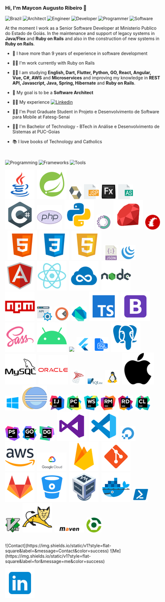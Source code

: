 ### Hi, I'm Maycon Augusto Ribeiro :wave:
![Brazil](https://img.shields.io/static/v1?style=flat-square&label=Brazil&message=BR&color=success)
![Architect](https://img.shields.io/static/v1?style=flat-square&label=&message=Architect&color=blue) 
![Engineer](https://img.shields.io/static/v1?style=flat-square&label=&message=Engineer&color=blue)
![Developer](https://img.shields.io/static/v1?style=flat-square&label=&message=Developer&color=blue) 
![Programmer](https://img.shields.io/static/v1?style=flat-square&label=and&message=Programmer&color=blue) 
![Software](https://img.shields.io/static/v1?style=flat-square&label=of&message=Software&color=blue)

 At the moment I work as a Senior Software Developer at Ministerio Publico do Estado de Goiás.
 In the maintenance and support of legacy systems in **Java/Flex** and **Ruby on Rails** and also in the construction 
 of new systems in **Ruby on Rails**.
   
   - :palm_tree: I have more than 9 years of experience in software development
   
   - :man_technologist: I'm work currently with Ruby on Rails
  
   - :student: I am studying **English, Dart, Flutter, Python, GO, React, Angular, Vue, C#, AWS** and **Microservices** and improving my knowledge in **REST API, Javascript, Java, Spring, Hibernate** and **Ruby on Rails**. 
 
   - :dart: My goal is to be a **Software Architect** 
   
   - :man_technologist: My experience [![Linkedin](https://img.shields.io/static/v1?style=social&logo=Linkedin&label=&message=Linkedin&color=blue)](https://www.linkedin.com/in/mayconribeiro/?locale=en_US)
  
   - :man_student: I'm Post Graduate Student in Projeto e Desenvolvimento de Software para Mobile at Fatesg-Senai
  
   - :man_student: I'm Bachelor of Technology - BTech in Análise e Desenvolvimento de Sistemas at PUC-Goias
  
   - :books: I love books of Technology and Catholics

<br>    

![Programming](https://img.shields.io/static/v1?style=flat-square&label=The&message=Programming-Languages&color=success)
![Frameworks](https://img.shields.io/static/v1?style=flat-square&label=&message=Frameworks&color=orange)
![Tools](https://img.shields.io/static/v1?style=flat-square&label=and&message=Tools&color=yellow)

<img src="https://raw.githubusercontent.com/mayaugusto7/mayaugusto7/main/assets/logo-java-coffee-cup.svg" />&nbsp;
<img src="https://raw.githubusercontent.com/mayaugusto7/mayaugusto7/main/assets/logotipo-da-primavera.svg" />&nbsp;
<img src="https://raw.githubusercontent.com/mayaugusto7/mayaugusto7/main/assets/hibernate.svg" width="40" />&nbsp;
<img src="https://raw.githubusercontent.com/mayaugusto7/mayaugusto7/main/assets/jsp.svg" width="48" />&nbsp;
<img src="https://raw.githubusercontent.com/mayaugusto7/mayaugusto7/main/assets/flex.png" width="48" />&nbsp;
<img src="https://raw.githubusercontent.com/mayaugusto7/mayaugusto7/main/assets/as.svg" width="48" />&nbsp;
<img src="https://raw.githubusercontent.com/mayaugusto7/mayaugusto7/main/assets/c-afiado-logotipo.svg" />&nbsp;
<img src="https://raw.githubusercontent.com/mayaugusto7/mayaugusto7/main/assets/logo-php.svg" />&nbsp;
<img src="https://raw.githubusercontent.com/mayaugusto7/mayaugusto7/main/assets/python.svg" />&nbsp;
<img src="https://raw.githubusercontent.com/mayaugusto7/mayaugusto7/main/assets/anaconda.svg" width="48" />&nbsp;
<img src="https://raw.githubusercontent.com/mayaugusto7/mayaugusto7/main/assets/linguagem-de-programação-ruby.svg" />&nbsp;
<img src="https://raw.githubusercontent.com/mayaugusto7/mayaugusto7/main/assets/rails.svg" width="48" />&nbsp;
<img src="https://raw.githubusercontent.com/mayaugusto7/mayaugusto7/main/assets/html-5.svg" />&nbsp;
<img src="https://raw.githubusercontent.com/mayaugusto7/mayaugusto7/main/assets/css3.svg" />&nbsp;
<img src="https://raw.githubusercontent.com/mayaugusto7/mayaugusto7/main/assets/javascript.svg" />&nbsp;
<img src="https://raw.githubusercontent.com/mayaugusto7/mayaugusto7/main/assets/json.svg" width="48" />&nbsp;
<img src="https://raw.githubusercontent.com/mayaugusto7/mayaugusto7/main/assets/jquery.svg" width="48"/>&nbsp;
<img src="https://raw.githubusercontent.com/mayaugusto7/mayaugusto7/main/assets/angularjs.svg" />&nbsp;
<img src="https://raw.githubusercontent.com/mayaugusto7/mayaugusto7/main/assets/nativo-de-reagir.svg" />&nbsp;
<img src="https://raw.githubusercontent.com/mayaugusto7/mayaugusto7/main/assets/jsfiddle.svg" />&nbsp;
<img src="https://raw.githubusercontent.com/mayaugusto7/mayaugusto7/main/assets/nodejs.svg" />&nbsp;
<img src="https://raw.githubusercontent.com/mayaugusto7/mayaugusto7/main/assets/npm.svg" />&nbsp;
<img src="https://raw.githubusercontent.com/mayaugusto7/mayaugusto7/main/assets/api.svg" width="48" />&nbsp;
<img src="https://raw.githubusercontent.com/mayaugusto7/mayaugusto7/main/assets/postman.svg" width="48" />&nbsp;
<img src="https://raw.githubusercontent.com/mayaugusto7/mayaugusto7/main/assets/dart.svg" width="48" />&nbsp;
<img src="https://raw.githubusercontent.com/mayaugusto7/mayaugusto7/main/assets/typescript.svg" />&nbsp;
<img src="https://raw.githubusercontent.com/mayaugusto7/mayaugusto7/main/assets/bootstrap.svg" />&nbsp;
<img src="https://raw.githubusercontent.com/mayaugusto7/mayaugusto7/main/assets/sass.svg" />&nbsp;
<img src="https://raw.githubusercontent.com/mayaugusto7/mayaugusto7/main/assets/android-os.svg" />&nbsp;
<img src="https://raw.githubusercontent.com/mayaugusto7/mayaugusto7/main/assets/iônico.svg" />&nbsp;
<img src="https://raw.githubusercontent.com/mayaugusto7/mayaugusto7/main/assets/flutter-48.png" />&nbsp;
<img src="https://raw.githubusercontent.com/mayaugusto7/mayaugusto7/main/assets/sql.svg" width="48" />&nbsp;
<img src="https://raw.githubusercontent.com/mayaugusto7/mayaugusto7/main/assets/postgreesql.svg" />&nbsp;
<img src="https://raw.githubusercontent.com/mayaugusto7/mayaugusto7/main/assets/logo-mysql.svg" />&nbsp;
<img src="https://raw.githubusercontent.com/mayaugusto7/mayaugusto7/main/assets/logo-a-oracle.svg" />&nbsp;
<img src="https://raw.githubusercontent.com/mayaugusto7/mayaugusto7/main/assets/microsoft-sql-server.svg" width="48" />&nbsp;
<img src="https://raw.githubusercontent.com/mayaugusto7/mayaugusto7/main/assets/sqlite.svg" width="48" />&nbsp;
<img src="https://raw.githubusercontent.com/mayaugusto7/mayaugusto7/main/assets/linux-48.png" width="48" />&nbsp;
<img src="https://raw.githubusercontent.com/mayaugusto7/mayaugusto7/main/assets/mac-os.svg" />&nbsp;
<img src="https://raw.githubusercontent.com/mayaugusto7/mayaugusto7/main/assets/windows-10.svg" width="48" />&nbsp;
<img src="https://raw.githubusercontent.com/mayaugusto7/mayaugusto7/main/assets/java-eclipse.svg" />&nbsp;
<img src="https://raw.githubusercontent.com/mayaugusto7/mayaugusto7/main/assets/icon-intellij-idea.svg" width="48" />&nbsp;
<img src="https://raw.githubusercontent.com/mayaugusto7/mayaugusto7/main/assets/icon-pycharm.svg" width="48" />&nbsp;
<img src="https://raw.githubusercontent.com/mayaugusto7/mayaugusto7/main/assets/icon-webstorm.svg" width="48" />&nbsp;
<img src="https://raw.githubusercontent.com/mayaugusto7/mayaugusto7/main/assets/icon-rubymine.svg" width="48" />&nbsp;
<img src="https://raw.githubusercontent.com/mayaugusto7/mayaugusto7/main/assets/icon-rider.svg" width="48" />&nbsp;
<img src="https://raw.githubusercontent.com/mayaugusto7/mayaugusto7/main/assets/icon-clion.svg" width="48" />&nbsp;
<img src="https://raw.githubusercontent.com/mayaugusto7/mayaugusto7/main/assets/icon-phpstorm.svg" width="48" />&nbsp;
<img src="https://raw.githubusercontent.com/mayaugusto7/mayaugusto7/main/assets/icon-goland.svg" width="48" />&nbsp;
<img src="https://raw.githubusercontent.com/mayaugusto7/mayaugusto7/main/assets/icon-datagrip.svg" width="48" />&nbsp;
<img src="https://raw.githubusercontent.com/mayaugusto7/mayaugusto7/main/assets/visual-studio.svg" />&nbsp;
<img src="https://raw.githubusercontent.com/mayaugusto7/mayaugusto7/main/assets/visual-studio-code-2019.svg" />&nbsp;
<img src="https://raw.githubusercontent.com/mayaugusto7/mayaugusto7/main/assets/digital-ocean.svg" width="48" />&nbsp;
<img src="https://raw.githubusercontent.com/mayaugusto7/mayaugusto7/main/assets/amazon-web-services.svg" />&nbsp;
<img src="https://raw.githubusercontent.com/mayaugusto7/mayaugusto7/main/assets/google-cloud.png"  width="96" />&nbsp;
<img src="https://raw.githubusercontent.com/mayaugusto7/mayaugusto7/main/assets/firebase.svg" />&nbsp;
<img src="https://raw.githubusercontent.com/mayaugusto7/mayaugusto7/main/assets/git.svg" />&nbsp;
<img src="https://raw.githubusercontent.com/mayaugusto7/mayaugusto7/main/assets/gitlab.svg" />&nbsp;
<img src="https://raw.githubusercontent.com/mayaugusto7/mayaugusto7/main/assets/bitbucket.svg" />&nbsp;
<img src="https://raw.githubusercontent.com/mayaugusto7/mayaugusto7/main/assets/virtualbox.svg" />&nbsp;
<img src="https://raw.githubusercontent.com/mayaugusto7/mayaugusto7/main/assets/docker.svg" />&nbsp;
<img src="https://raw.githubusercontent.com/mayaugusto7/mayaugusto7/main/assets/powershell.svg" width="48" />&nbsp;
<img src="https://raw.githubusercontent.com/mayaugusto7/mayaugusto7/main/assets/vim.svg" width="48" />&nbsp;
<img src="https://raw.githubusercontent.com/mayaugusto7/mayaugusto7/main/assets/tomcat.svg" />&nbsp;
<img src="https://raw.githubusercontent.com/mayaugusto7/mayaugusto7/main/assets/maven.png"  width="96" />&nbsp;
<img src="https://raw.githubusercontent.com/mayaugusto7/mayaugusto7/main/assets/gradle.png" width="48" />&nbsp;

<br>
![Contact](https://img.shields.io/static/v1?style=flat-square&label=&message=Contact&color=success)
![Me](https://img.shields.io/static/v1?style=flat-square&label=for&message=me&color=success)

[![Linkedin](https://raw.githubusercontent.com/mayaugusto7/mayaugusto7/main/assets/linkedin.svg)](https://www.linkedin.com/in/mayconribeiro)
